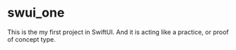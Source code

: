 # swui_one

This is the my first project in SwiftUI.  And it is acting like a practice, or proof of concept type.
